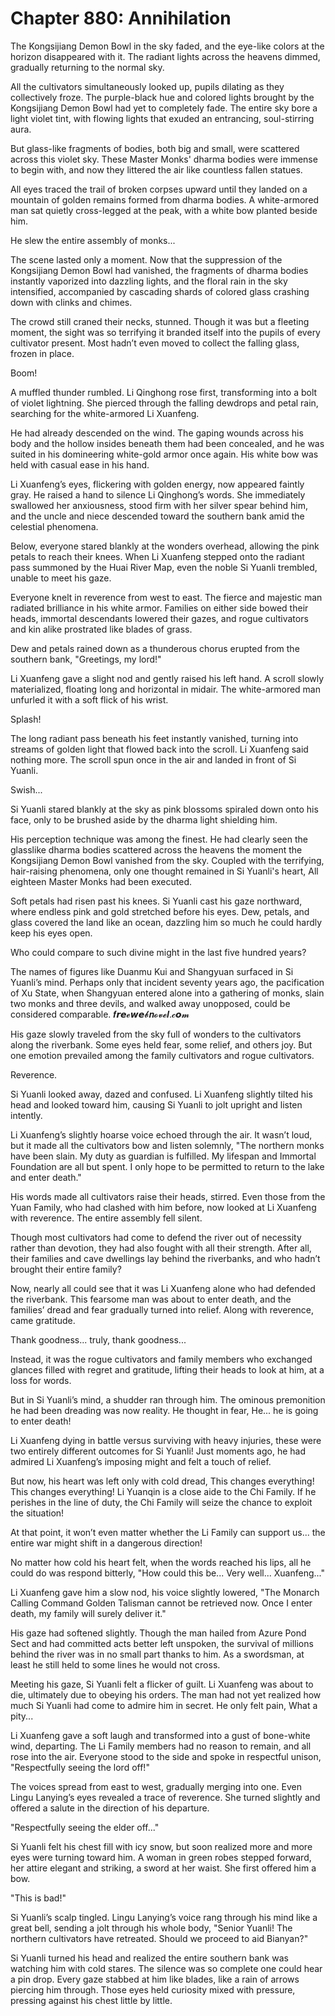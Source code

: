 # Chapter 880: Annihilation

The Kongsijiang Demon Bowl in the sky faded, and the eye-like colors at the horizon disappeared with it. The radiant lights across the heavens dimmed, gradually returning to the normal sky.

All the cultivators simultaneously looked up, pupils dilating as they collectively froze. The purple-black hue and colored lights brought by the Kongsijiang Demon Bowl had yet to completely fade. The entire sky bore a light violet tint, with flowing lights that exuded an entrancing, soul-stirring aura.

But glass-like fragments of bodies, both big and small, were scattered across this violet sky. These Master Monks' dharma bodies were immense to begin with, and now they littered the air like countless fallen statues.

All eyes traced the trail of broken corpses upward until they landed on a mountain of golden remains formed from dharma bodies. A white-armored man sat quietly cross-legged at the peak, with a white bow planted beside him.

He slew the entire assembly of monks...

The scene lasted only a moment. Now that the suppression of the Kongsijiang Demon Bowl had vanished, the fragments of dharma bodies instantly vaporized into dazzling lights, and the floral rain in the sky intensified, accompanied by cascading shards of colored glass crashing down with clinks and chimes.

The crowd still craned their necks, stunned. Though it was but a fleeting moment, the sight was so terrifying it branded itself into the pupils of every cultivator present. Most hadn’t even moved to collect the falling glass, frozen in place.

Boom!

A muffled thunder rumbled. Li Qinghong rose first, transforming into a bolt of violet lightning. She pierced through the falling dewdrops and petal rain, searching for the white-armored Li Xuanfeng.

He had already descended on the wind. The gaping wounds across his body and the hollow insides beneath them had been concealed, and he was suited in his domineering white-gold armor once again. His white bow was held with casual ease in his hand.

Li Xuanfeng’s eyes, flickering with golden energy, now appeared faintly gray. He raised a hand to silence Li Qinghong’s words. She immediately swallowed her anxiousness, stood firm with her silver spear behind him, and the uncle and niece descended toward the southern bank amid the celestial phenomena.

Below, everyone stared blankly at the wonders overhead, allowing the pink petals to reach their knees. When Li Xuanfeng stepped onto the radiant pass summoned by the Huai River Map, even the noble Si Yuanli trembled, unable to meet his gaze.

Everyone knelt in reverence from west to east. The fierce and majestic man radiated brilliance in his white armor. Families on either side bowed their heads, immortal descendants lowered their gazes, and rogue cultivators and kin alike prostrated like blades of grass.

Dew and petals rained down as a thunderous chorus erupted from the southern bank, "Greetings, my lord!"

Li Xuanfeng gave a slight nod and gently raised his left hand. A scroll slowly materialized, floating long and horizontal in midair. The white-armored man unfurled it with a soft flick of his wrist.

Splash!

The long radiant pass beneath his feet instantly vanished, turning into streams of golden light that flowed back into the scroll. Li Xuanfeng said nothing more. The scroll spun once in the air and landed in front of Si Yuanli.

Swish...

Si Yuanli stared blankly at the sky as pink blossoms spiraled down onto his face, only to be brushed aside by the dharma light shielding him.

His perception technique was among the finest. He had clearly seen the glasslike dharma bodies scattered across the heavens the moment the Kongsijiang Demon Bowl vanished from the sky. Coupled with the terrifying, hair-raising phenomena, only one thought remained in Si Yuanli's heart, All eighteen Master Monks had been executed.

Soft petals had risen past his knees. Si Yuanli cast his gaze northward, where endless pink and gold stretched before his eyes. Dew, petals, and glass covered the land like an ocean, dazzling him so much he could hardly keep his eyes open.

Who could compare to such divine might in the last five hundred years?

The names of figures like Duanmu Kui and Shangyuan surfaced in Si Yuanli’s mind. Perhaps only that incident seventy years ago, the pacification of Xu State, when Shangyuan entered alone into a gathering of monks, slain two monks and three devils, and walked away unopposed, could be considered comparable.
𝒇𝙧𝙚𝓮𝙬𝙚𝓫𝒏𝓸𝓿𝓮𝒍.𝓬𝙤𝓶

His gaze slowly traveled from the sky full of wonders to the cultivators along the riverbank. Some eyes held fear, some relief, and others joy. But one emotion prevailed among the family cultivators and rogue cultivators.

Reverence.

Si Yuanli looked away, dazed and confused. Li Xuanfeng slightly tilted his head and looked toward him, causing Si Yuanli to jolt upright and listen intently.

Li Xuanfeng’s slightly hoarse voice echoed through the air. It wasn’t loud, but it made all the cultivators bow and listen solemnly, "The northern monks have been slain. My duty as guardian is fulfilled. My lifespan and Immortal Foundation are all but spent. I only hope to be permitted to return to the lake and enter death."

His words made all cultivators raise their heads, stirred. Even those from the Yuan Family, who had clashed with him before, now looked at Li Xuanfeng with reverence. The entire assembly fell silent.

Though most cultivators had come to defend the river out of necessity rather than devotion, they had also fought with all their strength. After all, their families and cave dwellings lay behind the riverbanks, and who hadn’t brought their entire family?

Now, nearly all could see that it was Li Xuanfeng alone who had defended the riverbank. This fearsome man was about to enter death, and the families’ dread and fear gradually turned into relief. Along with reverence, came gratitude.

Thank goodness... truly, thank goodness...

Instead, it was the rogue cultivators and family members who exchanged glances filled with regret and gratitude, lifting their heads to look at him, at a loss for words.

But in Si Yuanli’s mind, a shudder ran through him. The ominous premonition he had been dreading was now reality. He thought in fear, He... he is going to enter death!

Li Xuanfeng dying in battle versus surviving with heavy injuries, these were two entirely different outcomes for Si Yuanli! Just moments ago, he had admired Li Xuanfeng’s imposing might and felt a touch of relief.

But now, his heart was left only with cold dread, This changes everything! This changes everything! Li Yuanqin is a close aide to the Chi Family. If he perishes in the line of duty, the Chi Family will seize the chance to exploit the situation!

At that point, it won’t even matter whether the Li Family can support us... the entire war might shift in a dangerous direction!

No matter how cold his heart felt, when the words reached his lips, all he could do was respond bitterly, "How could this be... Very well... Xuanfeng..."

Li Xuanfeng gave him a slow nod, his voice slightly lowered, "The Monarch Calling Command Golden Talisman cannot be retrieved now. Once I enter death, my family will surely deliver it."

His gaze had softened slightly. Though the man hailed from Azure Pond Sect and had committed acts better left unspoken, the survival of millions behind the river was in no small part thanks to him. As a swordsman, at least he still held to some lines he would not cross.

Meeting his gaze, Si Yuanli felt a flicker of guilt. Li Xuanfeng was about to die, ultimately due to obeying his orders. The man had not yet realized how much Si Yuanli had come to admire him in secret. He only felt pain, What a pity...

Li Xuanfeng gave a soft laugh and transformed into a gust of bone-white wind, departing. The Li Family members had no reason to remain, and all rose into the air. Everyone stood to the side and spoke in respectful unison, "Respectfully seeing the lord off!"

The voices spread from east to west, gradually merging into one. Even Lingu Lanying’s eyes revealed a trace of reverence. She turned slightly and offered a salute in the direction of his departure.

"Respectfully seeing the elder off..."

Si Yuanli felt his chest fill with icy snow, but soon realized more and more eyes were turning toward him. A woman in green robes stepped forward, her attire elegant and striking, a sword at her waist. She first offered him a bow.

"This is bad!"

Si Yuanli’s scalp tingled. Lingu Lanying’s voice rang through his mind like a great bell, sending a jolt through his whole body, "Senior Yuanli! The northern cultivators have retreated. Should we proceed to aid Bianyan?"

Si Yuanli turned his head and realized the entire southern bank was watching him with cold stares. The silence was so complete one could hear a pin drop. Every gaze stabbed at him like blades, like a rain of arrows piercing him through. Those eyes held curiosity mixed with pressure, pressing against his chest little by little.
